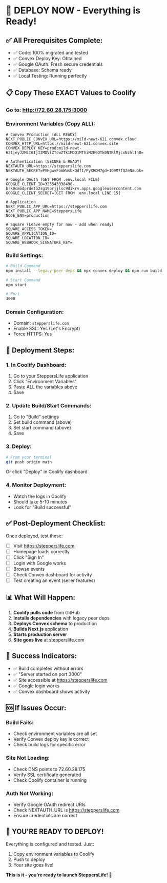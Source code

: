 # 🚀 DEPLOY NOW - Everything is Ready!

## ✅ All Prerequisites Complete:
- ✅ Code: 100% migrated and tested
- ✅ Convex Deploy Key: Obtained
- ✅ Google OAuth: Fresh secure credentials
- ✅ Database: Schema ready
- ✅ Local Testing: Running perfectly

## 📋 Copy These EXACT Values to Coolify

### Go to: http://72.60.28.175:3000

### Environment Variables (Copy ALL):
```env
# Convex Production (ALL READY)
NEXT_PUBLIC_CONVEX_URL=https://mild-newt-621.convex.cloud
CONVEX_HTTP_URL=https://mild-newt-621.convex.site
CONVEX_DEPLOY_KEY=prod:mild-newt-621|eyJ2MiI6IjI2MDVlZTcwZTk1MDQ1MThiM2E0OTk0NTRlMjcxNzhlIn0=

# Authentication (SECURE & READY)
NEXTAUTH_URL=https://stepperslife.com
NEXTAUTH_SECRET=PVHgwvFomWusbkQdfI/PyXHDM7gd+1O9M7fQZeNauGk=

# Google OAuth (GET FROM .env.local FILE)
GOOGLE_CLIENT_ID=325543338490-brk0cmodprdeto2sg19prjjlsc9dikrv.apps.googleusercontent.com
GOOGLE_CLIENT_SECRET=[GET FROM .env.local LINE 15]

# Application
NEXT_PUBLIC_APP_URL=https://stepperslife.com
NEXT_PUBLIC_APP_NAME=SteppersLife
NODE_ENV=production

# Square (Leave empty for now - add when ready)
SQUARE_ACCESS_TOKEN=
SQUARE_APPLICATION_ID=
SQUARE_LOCATION_ID=
SQUARE_WEBHOOK_SIGNATURE_KEY=
```

### Build Settings:
```bash
# Build Command
npm install --legacy-peer-deps && npx convex deploy && npm run build

# Start Command  
npm start

# Port
3000
```

### Domain Configuration:
- Domain: `stepperslife.com`
- Enable SSL: Yes (Let's Encrypt)
- Force HTTPS: Yes

## 🎯 Deployment Steps:

### 1. In Coolify Dashboard:
1. Go to your SteppersLife application
2. Click "Environment Variables"
3. Paste ALL the variables above
4. Save

### 2. Update Build/Start Commands:
1. Go to "Build" settings
2. Set build command (above)
3. Set start command (above)
4. Save

### 3. Deploy:
```bash
# From your terminal
git push origin main
```

Or click "Deploy" in Coolify dashboard

### 4. Monitor Deployment:
- Watch the logs in Coolify
- Should take 5-10 minutes
- Look for "Build successful"

## ✅ Post-Deployment Checklist:

Once deployed, test these:

- [ ] Visit https://stepperslife.com
- [ ] Homepage loads correctly
- [ ] Click "Sign In"
- [ ] Login with Google works
- [ ] Browse events
- [ ] Check Convex dashboard for activity
- [ ] Test creating an event (seller features)

## 📊 What Will Happen:

1. **Coolify pulls code** from GitHub
2. **Installs dependencies** with legacy peer deps
3. **Deploys Convex schema** to production
4. **Builds Next.js** application
5. **Starts production server**
6. **Site goes live** at stepperslife.com

## 🎉 Success Indicators:

- ✅ Build completes without errors
- ✅ "Server started on port 3000"
- ✅ Site accessible at https://stepperslife.com
- ✅ Google login works
- ✅ Convex dashboard shows activity

## 🆘 If Issues Occur:

### Build Fails:
- Check environment variables are all set
- Verify Convex deploy key is correct
- Check build logs for specific error

### Site Not Loading:
- Check DNS points to 72.60.28.175
- Verify SSL certificate generated
- Check Coolify container is running

### Auth Not Working:
- Verify Google OAuth redirect URIs
- Check NEXTAUTH_URL is https://stepperslife.com
- Ensure credentials are correct

## 🎯 YOU'RE READY TO DEPLOY!

Everything is configured and tested. Just:
1. Copy environment variables to Coolify
2. Push to deploy
3. Your site goes live!

**This is it - you're ready to launch SteppersLife! 🚀**